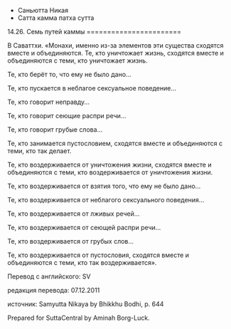 









* Саньютта Никая
* Сатта камма патха сутта


14\.26\. Семь путей каммы
\=\=\=\=\=\=\=\=\=\=\=\=\=\=\=\=\=\=\=\=\=\=\=



В Саваттхи\. «Монахи, именно из\-за элементов эти существа сходятся вместе и объединяются\. Те, кто уничтожает жизнь, сходятся вместе и объединяются с теми, кто уничтожает жизнь\.


Те, кто берёт то, что ему не было дано…


Те, кто пускается в неблагое сексуальное поведение…


Те, кто говорит неправду…


Те, кто говорит сеющие распри речи…


Те, кто говорит грубые слова…


Те, кто занимается пустословием, сходятся вместе и объединяются с теми, кто так делает\.


Те, кто воздерживается от уничтожения жизни, сходятся вместе и объединяются с теми, кто воздерживается от уничтожения жизни\.


Те, кто воздерживается от взятия того, что ему не было дано…


Те, кто воздерживается от неблагого сексуального поведения…


Те, кто воздерживается от лживых речей…


Те, кто воздерживается от сеющей распри речи…


Те, кто воздерживается от грубых слов…


Те, кто воздерживается от пустословия, сходятся вместе и объединяются с теми, кто так воздерживается»\.



Перевод с английского: SV


редакция перевода: 07\.12\.2011


источник: Samyutta Nikaya by Bhikkhu Bodhi, p\. 644


Prepared for SuttaCentral by Aminah Borg\-Luck\.







